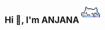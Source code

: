 <h1 align="center">Hi 👋, I'm ANJANA <img src="https://github.com/Anjana2002/Anjana2002/raw/main/cat.gif" alt="Cat GIF" width="60" height="60"></h1> 

